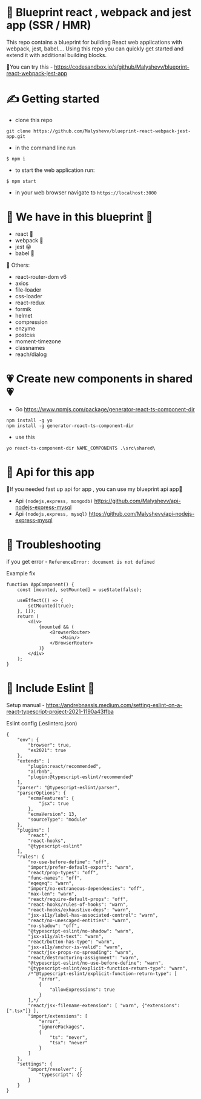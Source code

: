 # :thought_balloon: Blueprint react , webpack and jest app (SSR / HMR)
This repo contains a blueprint for building React web applications with webpack, jest, babel.... Using this repo you can quickly get started and extend it with additional building blocks. 

 👀You can try this - https://codesandbox.io/s/github/Malyshevv/blueprint-react-webpack-jest-app

# :writing_hand: Getting started
- clone this repo
```
git clone https://github.com/Malyshevv/blueprint-react-webpack-jest-app.git
```
- in the command line run
```
$ npm i
```
- to start the web application run:
```
$ npm start
```
- in your web browser navigate to `https://localhost:3000`

# 	:robot: We have in this blueprint  :robot:
  - react :partying_face:
  - webpack :smiling_face_with_three_hearts:
  - jest :stuck_out_tongue_winking_eye:
  - babel :disguised_face:

:speech_balloon: Others: 
  - react-router-dom v6
  - axios
  - file-loader
  - css-loader
  - react-redux
  - formik
  - helmet
  - compression
  - enzyme
  - postcss
  - moment-timezone
  - classnames
  - reach/dialog

# :heartpulse: Create new components in shared :heartpulse:
- Go https://www.npmjs.com/package/generator-react-ts-component-dir
```
npm install -g yo
npm install -g generator-react-ts-component-dir
```
- use this
``` 
yo react-ts-component-dir NAME_COMPONENTS .\src\shared\
```

# 🥸 Api for this app
🤯If you needed fast up api for app , you can use my blueprint api app🤯

- Api ``(nodejs,express, mongodb)`` https://github.com/Malyshevv/api-nodejs-express-mysql
- Api ``(nodejs,express, mysql)`` https://github.com/Malyshevv/api-nodejs-express-mysql


# :electric_plug: Troubleshooting

if you get error - ` ReferenceError: document is not defined `

Example fix
```
function AppComponent() {
    const [mounted, setMounted] = useState(false);

    useEffect(() => {
        setMounted(true);
    }, []);
    return (
        <div>
            {mounted && (
                <BrowserRouter>
                    <Main/>
                </BrowserRouter>
            )}
        </div>
    );
}
```

# 🥶 Include Eslint 🤬

Setup manual - https://andrebnassis.medium.com/setting-eslint-on-a-react-typescript-project-2021-1190a43ffba

Eslint config (.eslinterc.json)

```
{
    "env": {
        "browser": true,
        "es2021": true
    },
    "extends": [
        "plugin:react/recommended",
        "airbnb",
        "plugin:@typescript-eslint/recommended"
    ],
    "parser": "@typescript-eslint/parser",
    "parserOptions": {
        "ecmaFeatures": {
            "jsx": true
        },
        "ecmaVersion": 13,
        "sourceType": "module"
    },
    "plugins": [
        "react",
        "react-hooks",
        "@typescript-eslint"
    ],
    "rules": {
        "no-use-before-define": "off",
        "import/prefer-default-export": "warn",
        "react/prop-types": "off",
        "func-names": "off",
        "eqeqeq": "warn",
        "import/no-extraneous-dependencies": "off",
        "max-len": "warn",
        "react/require-default-props": "off",
        "react-hooks/rules-of-hooks": "warn",
        "react-hooks/exhaustive-deps": "warn",
        "jsx-a11y/label-has-associated-control": "warn",
        "react/no-unescaped-entities": "warn",
        "no-shadow": "off",
        "@typescript-eslint/no-shadow": "warn",
        "jsx-a11y/alt-text": "warn",
        "react/button-has-type": "warn",
        "jsx-a11y/anchor-is-valid": "warn",
        "react/jsx-props-no-spreading": "warn",
        "react/destructuring-assignment": "warn",
        "@typescript-eslint/no-use-before-define": "warn",
        "@typescript-eslint/explicit-function-return-type": "warn",
        /*"@typescript-eslint/explicit-function-return-type": [
            "error",
            {
                "allowExpressions": true
            }
        ],*/
        "react/jsx-filename-extension": [ "warn", {"extensions": [".tsx"]} ],
        "import/extensions": [
            "error",
            "ignorePackages",
            {
                "ts": "never",
                "tsx": "never"
            }
        ]
    },
    "settings": {
        "import/resolver": {
            "typescript": {}
        }
    }
}
```
